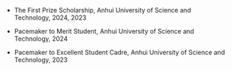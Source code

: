 - The First Prize Scholarship, Anhui University of Science and Technology, 2024, 2023

- Pacemaker to Merit Student, Anhui University of Science and Technology, 2024

- Pacemaker to Excellent Student Cadre, Anhui University of Science and Technology, 2023

